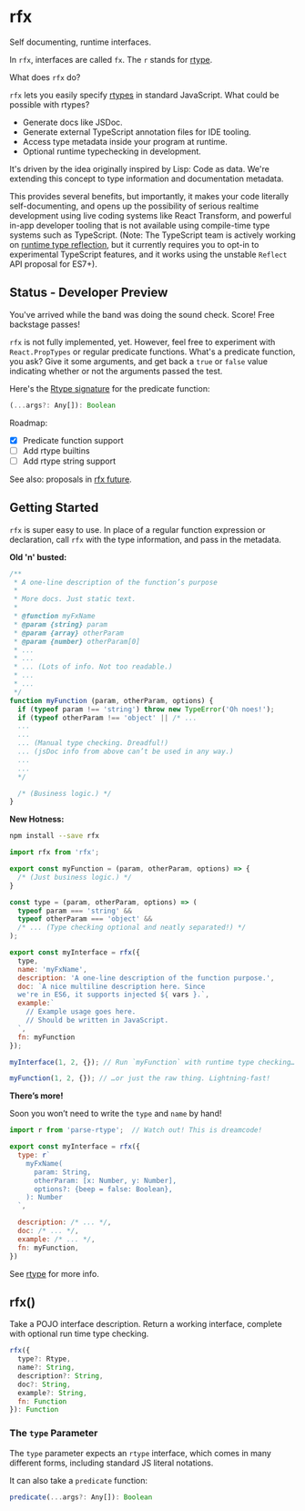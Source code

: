 # rfx

Self documenting, runtime interfaces.

In `rfx`, interfaces are called `fx`. The `r` stands for [rtype](https://github.com/ericelliott/rtype#rtype).

What does `rfx` do?

`rfx` lets you easily specify [rtypes](https://github.com/ericelliott/rtype#rtype) in standard JavaScript. What could be possible with rtypes?
  - Generate docs like JSDoc.
  - Generate external TypeScript annotation files for IDE tooling.
  - Access type metadata inside your program at runtime.
  - Optional runtime typechecking in development.

It's driven by the idea originally inspired by Lisp: Code as data. We're extending this concept to type information and documentation metadata.

This provides several benefits, but importantly, it makes your code literally self-documenting, and opens up the possibility of serious realtime development using live coding systems like React Transform, and powerful in-app developer tooling that is not available using compile-time type systems such as TypeScript. (Note: The TypeScript team is actively working on [runtime type reflection](http://blog.wolksoftware.com/decorators-metadata-reflection-in-typescript-from-novice-to-expert-part-4), but it currently requires you to opt-in to experimental TypeScript features, and it works using the unstable `Reflect` API proposal for ES7+).


## Status - Developer Preview

You've arrived while the band was doing the sound check. Score! Free backstage passes!

`rfx` is not fully implemented, yet. However, feel free to experiment with `React.PropTypes` or regular predicate functions. What's a predicate function, you ask? Give it some arguments, and get back a `true` or `false` value indicating whether or not the arguments passed the test.

Here's the [Rtype signature](https://github.com/ericelliott/rtype#rtype) for the predicate function:

```js
(...args?: Any[]): Boolean
```

Roadmap:
* [x] Predicate function support
* [ ] Add rtype builtins
* [ ] Add rtype string support

See also: proposals in [rfx future](https://github.com/ericelliott/rfx/blob/master/doc/future.md).


## Getting Started

`rfx` is super easy to use. In place of a regular function expression or declaration, call `rfx` with the type information, and pass in the metadata.

**Old 'n' busted:**

```js
/**
 * A one-line description of the function’s purpose
 *
 * More docs. Just static text.
 *
 * @function myFxName
 * @param {string} param
 * @param {array} otherParam
 * @param {number} otherParam[0]
 * ...
 * ...
 * ... (Lots of info. Not too readable.)
 * ...
 * ...
 */
function myFunction (param, otherParam, options) {
  if (typeof param !== 'string') throw new TypeError('Oh noes!');
  if (typeof otherParam !== 'object' || /* ...
  ...
  ...
  ... (Manual type checking. Dreadful!)
  ... (jsDoc info from above can’t be used in any way.)
  ...
  ...
  */

  /* (Business logic.) */
}
```


**New Hotness:**

```sh
npm install --save rfx
```

```js
import rfx from 'rfx';

export const myFunction = (param, otherParam, options) => {
  /* (Just business logic.) */
}

const type = (param, otherParam, options) => (
  typeof param === 'string' &&
  typeof otherParam === 'object' &&
  /* ... (Type checking optional and neatly separated!) */
);

export const myInterface = rfx({
  type,
  name: 'myFxName',
  description: 'A one-line description of the function purpose.',
  doc: `A nice multiline description here. Since
  we're in ES6, it supports injected ${ vars }.`,
  example:`
    // Example usage goes here.
    // Should be written in JavaScript.
  `,
  fn: myFunction
});

myInterface(1, 2, {}); // Run `myFunction` with runtime type checking…

myFunction(1, 2, {}); // …or just the raw thing. Lightning-fast!
```


**There’s more!**

Soon you won’t need to write the `type` and `name` by hand!

```js
import r from 'parse-rtype';  // Watch out! This is dreamcode!

export const myInterface = rfx({
  type: r`
    myFxName(
      param: String,
      otherParam: [x: Number, y: Number],
      options?: {beep = false: Boolean},
    ): Number
  `,

  description: /* ... */,
  doc: /* ... */,
  example: /* ... */,
  fn: myFunction,
})
```

See [rtype](https://github.com/ericelliott/rtype#rtype) for more info.


## rfx()

Take a POJO interface description. Return a working interface, complete with optional run time type checking.

```js
rfx({
  type?: Rtype,
  name?: String,
  description?: String,
  doc?: String,
  example?: String,
  fn: Function
}): Function
```

### The `type` Parameter

The `type` parameter expects an `rtype` interface, which comes in many different forms, including standard JS literal notations.

It can also take a `predicate` function:

```js
predicate(...args?: Any[]): Boolean
```

